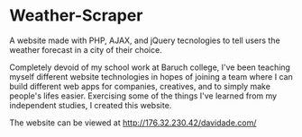 # Weather-Scraper
A website made with PHP, AJAX, and jQuery tecnologies to tell users the weather forecast in a city of their choice.

Completely devoid of my school work at Baruch college, I've been teaching myself different website technologies in hopes of joining a team where I can build different web apps for companies, creatives, and to simply make people's lifes easier. Exercising some of the things I've learned from my independent studies, I created this website.

The website can be viewed at http://176.32.230.42/davidade.com/
